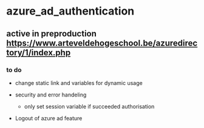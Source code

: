 # azure_ad_authentication 
## active in preproduction https://www.arteveldehogeschool.be/azuredirectory/1/index.php

### to do
* change static link and variables for dynamic usage


* security and error handeling
    * only set session variable if succeeded authorisation

* Logout of azure ad feature
